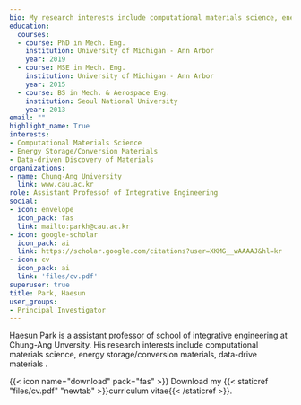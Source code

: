 ```yaml
---
bio: My research interests include computational materials science, energy storage/conversion materials, data-drive materials discovery.
education:
  courses:
  - course: PhD in Mech. Eng.
    institution: University of Michigan - Ann Arbor
    year: 2019
  - course: MSE in Mech. Eng.
    institution: University of Michigan - Ann Arbor
    year: 2015
  - course: BS in Mech. & Aerospace Eng.
    institution: Seoul National University
    year: 2013
email: ""
highlight_name: True
interests:
- Computational Materials Science
- Energy Storage/Conversion Materials
- Data-driven Discovery of Materials
organizations:
- name: Chung-Ang University
  link: www.cau.ac.kr
role: Assistant Professof of Integrative Engineering
social:
- icon: envelope
  icon_pack: fas
  link: mailto:parkh@cau.ac.kr
- icon: google-scholar
  icon_pack: ai
  link: https://scholar.google.com/citations?user=XKMG__wAAAAJ&hl=kr
- icon: cv
  icon_pack: ai
  link: 'files/cv.pdf'
superuser: true
title: Park, Haesun
user_groups:
- Principal Investigator
---
```

Haesun Park is a assistant professor of school of integrative engineering at Chung-Ang Unversity. His research interests include  computational materials science, energy storage/conversion materials, data-drive materials . 

{{< icon name="download" pack="fas" >}} Download my {{< staticref "files/cv.pdf" "newtab" >}}curriculum vitae{{< /staticref >}}.


